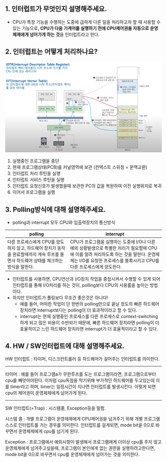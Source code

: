 ## 1. 인터럽트가 무엇인지 설명해주세요.
- CPU가 특정 기능을 수행하는 도중에 급하게 다른 일을 처리하고자 할 때 사용할 수 있는 기능으로, 
**CPU가 다음 기계어를 실행하기 전에 CPU제어권을 자동으로 운영체제에게 넘어가게 하는 것**을 인터럽트라고 한다.

## 2. 인터럽트는 어떻게 처리하나요?
<img src="../image/interrupt-suhyun.png">

1) 실행중인 프로그램을 중단
2) 현재 프로그램상태(PCB)를 커널영역에 보관 (컨텍스트 스위칭 = 문맥교환)
3) 인터럽트 처리 루틴을 실행
4) 인터럽트 서비스 루틴을 실행
5) 인터럽트 요청신호가 발생했을때 보관한 PC의 값을 복원하여 이전 실행위치로 복귀
6) 이어서 프로그램을 실행

## 3. Polling방식에 대해 설명해주세요.
- polling과 interrupt 모두 CPU와 입출력장치의 통신방식

| polling | interrupt |
| --- | --- |
| 다른 프로세스에게 CPU를 양도하지 않고, 하드웨어 장치가 동작을 완료할때까지 계속 루프를 돌면서 하드웨어 상태를 체크하는 방식을 말한다. | CPU가 프로그램을 실행하는 도중에 I/O나 다른 예외 상황발생으로 특별한 처리가 필요할때 CPU에 이를 알려 처리하도록 하는 것을 말한다. 운영체제는 I/O를 요청한 프로세스를 블록시키고 CPU를 다른 프로세스에게 양도한다. |
- 인터럽트를 사용하면, CPU연산과 I/O장치 작업을 중첩시켜서 수행할 수 있게 되어 인터럽트를 통해 I/O처리를 하는 것이, polling보다 CPU의 사용률을 높이는 방법이다.
- 하지만 인터럽트가 폴링보다 무조건 좋은것은 아니다!
    - 예를 들어, 어떠한 작업이 단 한번의 polling만으로 끝날 정도의 빠른 하드웨어장치라면 interrupt보다는 polling이 더 효과적이라고 할 수 있다.
    - interrupt는 현재 실행중인 프로세스를 다른 프로세스로 context-switching하게 되고 많은 비용이 수반되기 때문에, 빠른 하드웨어 장치라면 polling이 더 효율적이고 느린 하드웨어 장치라면 interrupt가 더 효율적이라고 할 수 있다.

## 4. HW / SW인터럽트에 대해 설명해주세요.
HW 인터럽트 : 타이머, 디스크컨트롤러 등 하드웨어가 걸어주는 인터럽트를 의미한다.

---

타이머 : 예를 들어 프로그램a가 무한루프를 도는 프로그램이라면, 프로그램으로부터 cpu를 빼앗아야된다. 이처럼 cpu독점을 막기위해 부가적인 하드웨어를 두고있는데 이를 timer라고 하며, timer는 일정시간이 지나면 인터럽트를 발생시킨다. 이렇게 되면 cpu의 제어권이 운영체제에게 넘어가게 된다.

---

SW 인터럽트(=Trap) : 시스템콜, Exception등을 말함.

시스템 콜 : 개별 프로그램이 운영체제에게 CPU제어권을 넘겨주기 위해 개별 프로그램 스스로 인터럽트를 거는 경우를 의미한다. 인터럽트를 걸게되면, mode bit을 0으로 바꾸면서 운영체제에게 cpu를 넘기게 된다.

Exception : 프로그램에서 예외사항이 발생해서 프로그램에게 더이상 cpu를 주지 않고 운영체제에게 넘겨주고싶을때, 프로그램이 본인에게 없는 권한을 실행하려고한다면, mode bit을 0으로 바꾸면서 cpu를 운영체제에게 넘어가는 것을 의미한다.
